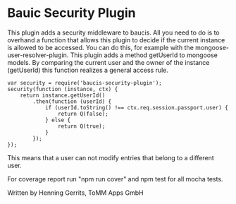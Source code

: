 # Bauic Security Plugin

This plugin adds a security middleware to baucis.
All you need to do is to overhand a function that allows this plugin to decide if the current instance is allowed
to be accessed. You can do this, for example with the mongoose-user-resolver-plugin.
This plugin adds a method getUserId to mongoose models. By comparing the current user and the owner 
of the instance (getUserId) this function realizes a general access rule.

```
var security = require('baucis-security-plugin');
security(function (instance, ctx) {
    return instance.getUserId()
        .then(function (userId) {
            if (userId.toString() !== ctx.req.session.passport.user) {
                return Q(false);
            } else {
                return Q(true);
            }
        });
});
```

This means that a user can not modify entries that belong to a different user.

For coverage report run "npm run cover" and npm test for all mocha tests.

Written by Henning Gerrits, ToMM Apps GmbH